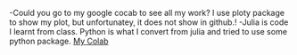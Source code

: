 -Could you go to my google cocab to see all my work? I use ploty package to show my plot, but unfortunatey, it does not show in github.!
-Julia is code I learnt from class. Python is what I convert from julia and tried to use some python package.
[My Colab](https://colab.research.google.com/drive/1gOj-QZwMecUP6klb_PLId1N6FKRnR5VD#scrollTo=R_t5U_ctbIWM)
